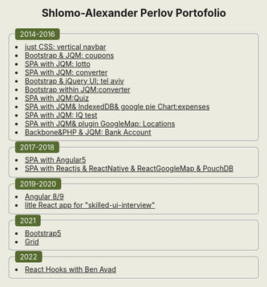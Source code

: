 <html style="background-color:#ebebe0;">
<body style="background-color:#ebebe0;">
  <h2 style="text-align:center;">Shlomo-Alexander Perlov Portofolio</h2>
  <fieldset style="border-radius:0.5em;">
    <legend style="background-color: darkolivegreen;color: white;padding: 3px 10px 3px 10px;border-radius:0.3em;"
            >2014-2016</legend>
    <li><a href="public/fver/a18h.html">just CSS: vertical navbar</a></li>
    <li><a href="public/coupons/carousel10.html">Bootstrap & JQM: coupons</a></li>
    <li><a href="public/lotto/lottoexh.html">SPA with JQM: lotto</a></li>
    <li><a href="public/converter/converh.html">SPA with JQM: converter</a></li>
    <li><a href="public/telaviv/qzbs.html">Bootstrap & jQuery UI: tel aviv</a></li>
    <li><a href="public/tiny/jqm1.html">Bootstrap within JQM:converter</a></li>
    <li><a href="public/quiz/qzbs.html">SPA with JQM:Quiz</a></li>
    <li><a href="public/expenses/aexh.html">SPA with JQM& IndexedDB& google pie Chart:expenses</a></li>
    <li><a href="public/fmg/mg.html">SPA with JQM: IQ test</a></li>
    <li><a href="public/humusiot/a17var.html">SPA with JQM& plugin GoogleMap: Locations</a></li>
    <li><a href="public/backbone/a01.html">Backbone&PHP & JQM: Bank Account</a></li>
  </fieldset>
  <fieldset style="border-radius:0.5em;">
   <legend style="background-color: darkolivegreen;color: white;padding: 3px 10px 3px 10px;border-radius:0.3em;"
            >2017-2018</legend>
    <li><a href="public/ng51/index.html">SPA with Angular5</a></li>
    <li><a href="https://perlov3301.github.io/reactlocations/"> SPA with Reactjs & ReactNative & ReactGoogleMap & PouchDB</a></li>
      </fieldset>
  <fieldset style="border-radius:0.5em;">
   <legend style="background-color: darkolivegreen;color: white;padding: 3px 10px 3px 10px;border-radius:0.3em;"
            >2019-2020</legend>
    <li><a href="https://perlov3301.github.io/deploydist1/"> Angular 8/9</a></li>
    <li><a href="https://perlov3301.github.io/skilled-ui-interview/">litle React app for "skilled-ui-interview"</a></li>
  </fieldset>
   <fieldset style="border-radius:0.5em;">
   <legend style="background-color: darkolivegreen;color: white;padding: 3px 10px 3px 10px;border-radius:0.3em;"
            >2021</legend>
    <li><a href="https://perlov3301.github.io/danilecbootstrap/"> Bootstrap5</a></li>
    <li><a href="https://perlov3301.github.io/advancenodebanks/"> Grid      </a></li> 
  </fieldset>
  <fieldset style="border-radius: 0.5em;">
    <legend style="background-color: darkolivegreen;color: white;padding: 3px 10px 3px 10px;border-radius:0.3em;"
            >2022</legend>
    <li><a href="">React Hooks with Ben Avad </a></li>
  </fieldset>
</body>
</html>
